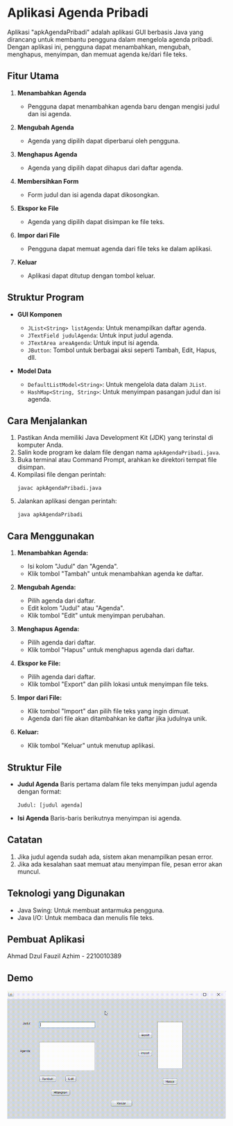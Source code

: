 # Aplikasi Agenda Pribadi
 Aplikasi "apkAgendaPribadi" adalah aplikasi GUI berbasis Java yang dirancang untuk membantu pengguna dalam mengelola agenda pribadi. Dengan aplikasi ini, pengguna dapat menambahkan, mengubah, menghapus, menyimpan, dan memuat agenda ke/dari file teks.

## Fitur Utama
1. **Menambahkan Agenda**
   - Pengguna dapat menambahkan agenda baru dengan mengisi judul dan isi agenda.

2. **Mengubah Agenda**
   - Agenda yang dipilih dapat diperbarui oleh pengguna.

3. **Menghapus Agenda**
   - Agenda yang dipilih dapat dihapus dari daftar agenda.

4. **Membersihkan Form**
   - Form judul dan isi agenda dapat dikosongkan.

5. **Ekspor ke File**
   - Agenda yang dipilih dapat disimpan ke file teks.

6. **Impor dari File**
   - Pengguna dapat memuat agenda dari file teks ke dalam aplikasi.

7. **Keluar**
   - Aplikasi dapat ditutup dengan tombol keluar.

## Struktur Program
- **GUI Komponen**
  - `JList<String> listAgenda`: Untuk menampilkan daftar agenda.
  - `JTextField judulAgenda`: Untuk input judul agenda.
  - `JTextArea areaAgenda`: Untuk input isi agenda.
  - `JButton`: Tombol untuk berbagai aksi seperti Tambah, Edit, Hapus, dll.

- **Model Data**
  - `DefaultListModel<String>`: Untuk mengelola data dalam `JList`.
  - `HashMap<String, String>`: Untuk menyimpan pasangan judul dan isi agenda.

## Cara Menjalankan
1. Pastikan Anda memiliki Java Development Kit (JDK) yang terinstal di komputer Anda.
2. Salin kode program ke dalam file dengan nama `apkAgendaPribadi.java`.
3. Buka terminal atau Command Prompt, arahkan ke direktori tempat file disimpan.
4. Kompilasi file dengan perintah:
   ```
   javac apkAgendaPribadi.java
   ```
5. Jalankan aplikasi dengan perintah:
   ```
   java apkAgendaPribadi
   ```

## Cara Menggunakan
1. **Menambahkan Agenda:**
   - Isi kolom "Judul" dan "Agenda".
   - Klik tombol "Tambah" untuk menambahkan agenda ke daftar.

2. **Mengubah Agenda:**
   - Pilih agenda dari daftar.
   - Edit kolom "Judul" atau "Agenda".
   - Klik tombol "Edit" untuk menyimpan perubahan.

3. **Menghapus Agenda:**
   - Pilih agenda dari daftar.
   - Klik tombol "Hapus" untuk menghapus agenda dari daftar.

4. **Ekspor ke File:**
   - Pilih agenda dari daftar.
   - Klik tombol "Export" dan pilih lokasi untuk menyimpan file teks.

5. **Impor dari File:**
   - Klik tombol "Import" dan pilih file teks yang ingin dimuat.
   - Agenda dari file akan ditambahkan ke daftar jika judulnya unik.

6. **Keluar:**
   - Klik tombol "Keluar" untuk menutup aplikasi.

## Struktur File
- **Judul Agenda**
  Baris pertama dalam file teks menyimpan judul agenda dengan format:
  ```
  Judul: [judul agenda]
  ```
- **Isi Agenda**
  Baris-baris berikutnya menyimpan isi agenda.

## Catatan
1. Jika judul agenda sudah ada, sistem akan menampilkan pesan error.
2. Jika ada kesalahan saat memuat atau menyimpan file, pesan error akan muncul.

## Teknologi yang Digunakan
- Java Swing: Untuk membuat antarmuka pengguna.
- Java I/O: Untuk membaca dan menulis file teks.

## Pembuat Aplikasi
Ahmad Dzul Fauzil Azhim - 2210010389

## Demo

![App Screenshot](https://github.com/AhmadDzulFauzilAzhim/apkAgendaPribadi/blob/main/img/demo%20aplikasi%20Agenda%20Pribadi.gif)

